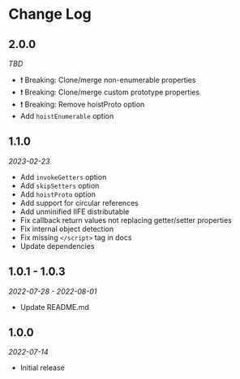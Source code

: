 # Change Log

## 2.0.0

*TBD*

- ❗️ Breaking: Clone/merge non-enumerable properties
- ❗️ Breaking: Clone/merge custom prototype properties
- ❗️ Breaking: Remove hoistProto option
- Add `hoistEnumerable` option

## 1.1.0

*2023-02-23*

- Add `invokeGetters` option
- Add `skipSetters` option
- Add `hoistProto` option
- Add support for circular references
- Add unminified IIFE distributable
- Fix callback return values not replacing getter/setter properties
- Fix internal object detection
- Fix missing `</script>` tag in docs
- Update dependencies

## 1.0.1 - 1.0.3

*2022-07-28 - 2022-08-01*

- Update README.md

## 1.0.0

*2022-07-14*

- Initial release

